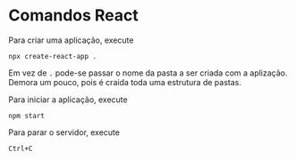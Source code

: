 # Comandos React

Para criar uma aplicação, execute
```
npx create-react-app .
```
Em vez de `.` pode-se passar o nome da pasta a ser criada com a aplização. Demora um pouco, pois é craida toda uma estrutura de pastas.

Para iniciar a aplicação, execute
```
npm start
```
Para parar o servidor, execute
```
Ctrl+C
```